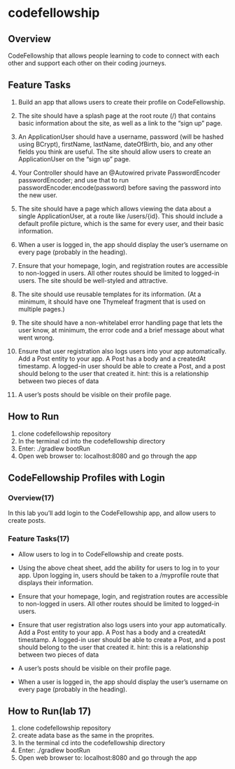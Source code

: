 # codefellowship

## Overview

CodeFellowship that allows people learning to code to connect with each other and support each other on their coding journeys.

## Feature Tasks

1. Build an app that allows users to create their profile on CodeFellowship.

2. The site should have a splash page at the root route (/) that contains basic information about the site, as well as a link to the “sign up” page.

3. An ApplicationUser should have a username, password (will be hashed using BCrypt), firstName, lastName, dateOfBirth, bio, and any other fields you think are useful.
The site should allow users to create an ApplicationUser on the “sign up” page.

4. Your Controller should have an @Autowired private PasswordEncoder passwordEncoder; and use that to run passwordEncoder.encode(password) before saving the password into the new user.

5. The site should have a page which allows viewing the data about a single ApplicationUser, at a route like /users/{id}.
This should include a default profile picture, which is the same for every user, and their basic information.

6. When a user is logged in, the app should display the user’s username on every page (probably in the heading).

7. Ensure that your homepage, login, and registration routes are accessible to non-logged in users. All other routes should be limited to logged-in users.
The site should be well-styled and attractive.

8. The site should use reusable templates for its information. (At a minimum, it should have one Thymeleaf fragment that is used on multiple pages.)

9. The site should have a non-whitelabel error handling page that lets the user know, at minimum, the error code and a brief message about what went wrong.

10. Ensure that user registration also logs users into your app automatically.
Add a Post entity to your app.
A Post has a body and a createdAt timestamp.
A logged-in user should be able to create a Post, and a post should belong to the user that created it.
hint: this is a relationship between two pieces of data

11. A user’s posts should be visible on their profile page.

## How to Run

1. clone codefellowship repository
2. In the terminal cd into the codefellowship directory
3. Enter: ./gradlew bootRun
4. Open web browser to: localhost:8080 and go through the app

## CodeFellowship Profiles with Login

### Overview(17)

In this lab you’ll add login to the CodeFellowship app, and allow users to create posts.

### Feature Tasks(17)

* Allow users to log in to CodeFellowship and create posts.

* Using the above cheat sheet, add the ability for users to log in to your app.
Upon logging in, users should be taken to a /myprofile route that displays their information.

* Ensure that your homepage, login, and registration routes are accessible to non-logged in users. All other routes should be limited to logged-in users.

* Ensure that user registration also logs users into your app automatically.
Add a Post entity to your app.
A Post has a body and a createdAt timestamp.
A logged-in user should be able to create a Post, and a post should belong to the user that created it.
hint: this is a relationship between two pieces of data

* A user’s posts should be visible on their profile page.

* When a user is logged in, the app should display the user’s username on every page (probably in the heading).

## How to Run(lab 17)

1. clone codefellowship repository
2. create adata base as the same in the proprites.
3. In the terminal cd into the codefellowship directory
4. Enter: ./gradlew bootRun
5. Open web browser to: localhost:8080 and go through the app

